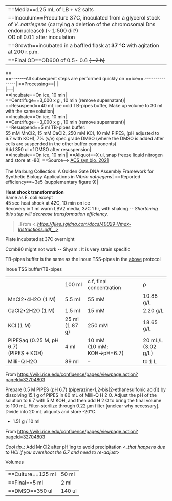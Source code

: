 |   |
|---|
==Media==125 mL of LB + v2 salts|
==Inoculum==Preculture 37C, inoculated from a glycerol stock of _V. natriegens_ (carrying a deletion of the chromosomal Dns endonuclease) (~ 1:500 dil?)  <br>OD of 0.01 after inoculation|
==Growth==incubated in a baffled flask at **37 °C** with agitation at 200 r.p.m.|
==Final OD==OD600 of 0.5- 0.6 ~~(~~~~∼~~~~2 h)~~|
==  
==-------All subsequent steps are performed quickly on ==ice==.---------------|
==Processing==\|   \|<br>\|---\|<br>==Incubate==On ice, 10 min\|<br>==Centrifuge==3,000 x g , 10 min (remove supernatant)\|<br>==Resuspend==40 mL ice cold TB-pipes buffer, Make up volume to 30 ml with the same solution\|<br>==Incubate==On ice, 10 min\|<br>==Centrifuge==3,000 x g , 10 min (remove supernatant)\|<br>==Resuspend==5 ml TB-pipes buffer:  <br>55 mM MnCl2, 15 mM CaCl2, 250 mM KCl, 10 mM PIPES, (pH adjusted to 6.7 with KOH), 7% (v/v) spec grade DMSO (where the DMSO is added after cells are suspended in the other buffer components)  <br>Add 350 ul of DMSO after resuspension\|<br>==Incubate==On ice, 10 min\||
==Aliquot==X ul, snap freeze liquid nitrogen and store at -80|
==Source==> [ACS syn bio, 2021](https://pubs.acs.org/doi/10.1021/acssynbio.1c00126)  <br><br>The Marburg Collection: A Golden Gate DNA Assembly Framework for Synthetic Biology Applications in _Vibrio natriegens_|
==Reported efficiency==~3e5 (supplementary figure 9)|
   

**Heat shock transformation**  
Same as E. coli except  
45 sec heat shock at 42C, 10 min on ice  
Recovery in 1 ml warm LBV2 media, 37C 1 hr, with shaking -- _Shortening this step will_ _decrease transformation efficiency._

> _From <__https://files.sgidna.com/docs/40029-Vmax-Instructions.pdf__>_  

Plate incubated at 37C overnight
 
Ccmb80 might not work -- Shyam : It is very strain specific

TB-pipes buffer is the same as the inoue TSS-pipes in the [above](Heat%20shock%20Vmax%20%20Room%20temp) protocol
 
Inoue TSS buffer/TB-pipes

|   |   |   |   |
|---|---|---|---|
||100 ml|c f, final concentration|ρ|
|MnCl2•4H2O (1 M)|5.5 ml|55 mM|10.88 g/L|
|CaCl2•2H2O (1 M)|1.5 ml|15 mM|2.20 g/L|
|KCl (1 M)|25 ml  <br>(1.87 g)|250 mM|18.65 g/L|
|PIPESaq (0.25 M, pH 6.7)  <br>(PIPES + KOH)|4 ml|10 mM  <br>(10 mM; KOH→pH=6.7)|20 mL/L  <br>(3.02 g/L)|
|Milli-Q H2O|89 ml|–|to 1 L|
 
From <https://wiki.rice.edu/confluence/pages/viewpage.action?pageId=32704803>
 
Prepare 0.5 M PIPES (pH 6.7) (piperazine-1,2-bis[2-ethanesulfonic acid]) by dissolving 15.1 g of PIPES in 80 mL of Milli-Q H 2 O. Adjust the pH of the solution to 6.7 with 5 M KOH, and then add H 2 O to bring the final volume to 100 mL. Filter-sterilize through 0.22 µm filter [unclear why necessary]. Divide into 20 mL aliquots and store -20°C.

- 1.51 g / 10 ml

From <https://wiki.rice.edu/confluence/pages/viewpage.action?pageId=32704803>
   

_Cool tip__: Add MnCl2 after pH'ing to avoid precipitation <__that happens due to HCl if you overshoot the 6.7 and need to re-adjust>_

Volumes

|   |   |
|---|---|
==Culture==125 ml|50 ml|
==Final==5 ml|2 ml|
==DMSO==350 ul|140 ul|